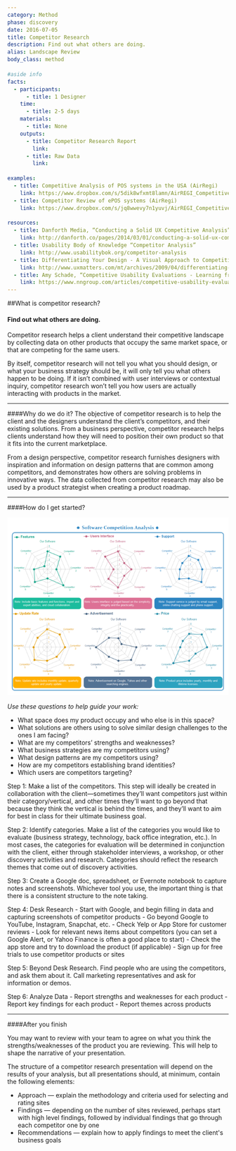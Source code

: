 ```yaml
---
category: Method
phase: discovery
date: 2016-07-05
title: Competitor Research
description: Find out what others are doing.
alias: Landscape Review
body_class: method

#aside info
facts:
  - participants:
      - title: 1 Designer
    time:
      - title: 2-5 days
    materials:
      - title: None
    outputs:
      - title: Competitor Research Report
        link:
      - title: Raw Data
        link:

examples:
  - title: Competitive Analysis of POS systems in the USA (AirRegi)
    link: https://www.dropbox.com/s/5dik8wfxmt8lamn/AirREGI_Competitive_Analysis_Example1.pdf?dl=0
  - title: Competitor Review of ePOS systems (AirRegi)
    link: https://www.dropbox.com/s/jq8wwevy7n1yuvj/AirREGI_Competitive_Analysis_Example2.pdf?dl=0

resources:
  - title: Danforth Media, “Conducting a Solid UX Competitive Analysis”
    link: http://danforth.co/pages/2014/03/01/conducting-a-solid-ux-competitive-analysis/
  - title: Usability Body of Knowledge “Competitor Analysis”
    link: http://www.usabilitybok.org/competitor-analysis
  - title: Differentiating Your Design - A Visual Approach to Competitive Review
    link: http://www.uxmatters.com/mt/archives/2009/04/differentiating-your-design-a-visual-approach-to-competitive-reviews.php
  - title: Amy Schade, “Competitive Usability Evaluations - Learning from Your Competition
    link: https://www.nngroup.com/articles/competitive-usability-evaluations/           
---
```


##What is competitor research?
<h4 class="description">Find out what others are doing.</h4>

Competitor research helps a client understand their competitive landscape by collecting data on other products that occupy the same market space, or that are competing for the same users.

By itself, competitor research will not tell you what you should design, or what your business strategy should be, it will only tell you what others happen to be doing. If it isn’t combined with user interviews or contextual inquiry, competitor research won’t tell you how users are actually interacting with products in the market.

<hr />

####Why do we do it?
The objective of competitor research is to help the client and the designers understand the client’s competitors, and their existing solutions. From a business perspective, competitor research helps clients understand how they will need to position their own product so that it fits into the current marketplace.

From a design perspective, competitor research furnishes designers with inspiration and information on design patterns that are common among competitors, and demonstrates how others are solving problems in innovative ways. The data collected from competitor research may also be used by a product strategist when creating a product roadmap.

<hr />

####How do I get started?

<img src="../images/competitive-analysis-radar-chart.png">

*Use these questions to help guide your work:*

- What space does my product occupy and who else is in this space?
- What solutions are others using to solve similar design challenges to the ones I am facing?
- What are my competitors’ strengths and weaknesses?
- What business strategies are my competitors using?
- What design patterns are my competitors using?
- How are my competitors establishing brand identities?
- Which users are competitors targeting?

Step 1: Make a list of the competitors. This step will ideally be created in collaboration with the client—sometimes they’ll want competitors just within their category/vertical, and other times they’ll want to go beyond that because they think the vertical is behind the times, and they’ll want to aim for best in class for their ultimate business goal.

Step 2: Identify categories. Make a list of the categories you would like to evaluate (business strategy, technology, back office integration, etc.). In most cases, the categories for evaluation will be determined in conjunction with the client, either through stakeholder interviews, a workshop, or other discovery activities and research. Categories should reflect the research themes that come out of discovery activities.

Step 3: Create a Google doc, spreadsheet, or Evernote notebook to capture notes and screenshots. Whichever tool you use, the important thing is that there is a consistent structure to the note taking.

Step 4: Desk Research
    - Start with Google, and begin filling in data and capturing screenshots of competitor products
    - Go beyond Google to YouTube, Instagram, Snapchat, etc.
    - Check Yelp or App Store for customer reviews
    - Look for relevant news items about competitors (you can set a Google Alert, or Yahoo Finance is often a good place to start)
    - Check the app store and try to download the product (if applicable)
    - Sign up for free trials to use competitor products or sites

Step 5: Beyond Desk Research. Find people who are using the competitors, and ask them about it. Call marketing representatives and ask for information or demos.

Step 6: Analyze Data
    - Report strengths and weaknesses for each product
    - Report key findings for each product
    - Report themes across products

<hr />

####After you finish

You may want to review with your team to agree on what you think the strengths/weaknesses of the product you are reviewing. This will help to shape the narrative of your presentation.

The structure of a competitor research presentation will depend on the results of your analysis, but all presentations should, at minimum, contain the following elements:

- Approach — explain the methodology and criteria used for selecting and rating sites
- Findings — depending on the number of sites reviewed, perhaps start with high level findings, followed by individual findings that go through each competitor one by one
- Recommendations — explain how to apply findings to meet the client's business goals

